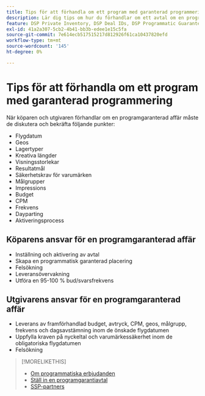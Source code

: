 ```yaml
---
title: Tips för att förhandla om ett program med garanterad programmering
description: Lär dig tips om hur du förhandlar om ett avtal om en programmatisk garanti (PG) och listor över köparens och utgivarens ansvar.
feature: DSP Private Inventory, DSP Deal IDs, DSP Programmatic Guaranteed Deals
exl-id: 41a2a307-5cb2-4b41-bb3b-edee1e15c5fa
source-git-commit: 7e614ecb517515217d812926f61ca10437820efd
workflow-type: tm+mt
source-wordcount: '145'
ht-degree: 0%

---
```


# Tips för att förhandla om ett program med garanterad programmering

När köparen och utgivaren förhandlar om en programgaranterad affär måste de diskutera och bekräfta följande punkter:

* Flygdatum
* Geos
* Lagertyper
* Kreativa längder
* Visningsstorlekar
* Resultatmål
* Säkerhetskrav för varumärken
* Målgrupper
* Impressions
* Budget
* CPM
* Frekvens
* Dayparting
* Aktiveringsprocess

## Köparens ansvar för en programgaranterad affär

* Inställning och aktivering av avtal
* Skapa en programmatisk garanterad placering
* Felsökning
* Leveransövervakning
* Utföra en 95-100 % bud/svarsfrekvens

## Utgivarens ansvar för en programgaranterad affär

* Leverans av framförhandlad budget, avtryck, CPM, geos, målgrupp, frekvens och dagsavstämning inom de önskade flygdatumen
* Uppfylla kraven på nyckeltal och varumärkessäkerhet inom de obligatoriska flygdatumen
* Felsökning

>[!MORELIKETHIS]
>
>* [Om programmatiska erbjudanden](programmatic-guaranteed-about.md)
>* [Ställ in en programgarantiavtal](programmatic-guaranteed-set-up.md)
>* [SSP-partners](ssp-partners.md)

